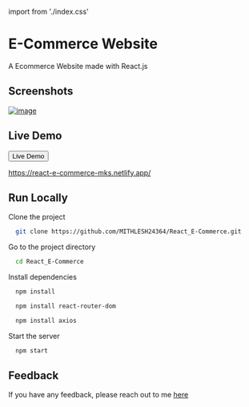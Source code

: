 import from './index.css'
# E-Commerce Website

A Ecommerce Website made with React.js 


## Screenshots

<a href="https://ibb.co/z6vc9F9"><img src="https://i.ibb.co/1zWVyMy/image.png" alt="image" border="0"></a>


## Live Demo
<a href ="https://react-e-commerce-mks.netlify.app/">
 <button>Live Demo</button></a>

 https://react-e-commerce-mks.netlify.app/




## Run Locally

Clone the project

```bash
  git clone https://github.com/MITHLESH24364/React_E-Commerce.git
```

Go to the project directory

```bash
  cd React_E-Commerce
```

Install dependencies

```bash
  npm install
```
```bash
  npm install react-router-dom
```
```bash
  npm install axios
```

Start the server

```bash
  npm start
```



## Feedback

If you have any feedback, please reach out to me [here](https://mithleshsingh.com.np)


